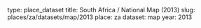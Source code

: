 type: place_dataset
title: South Africa / National Map (2013)
slug: places/za/datasets/map/2013
place: za
dataset: map
year: 2013
